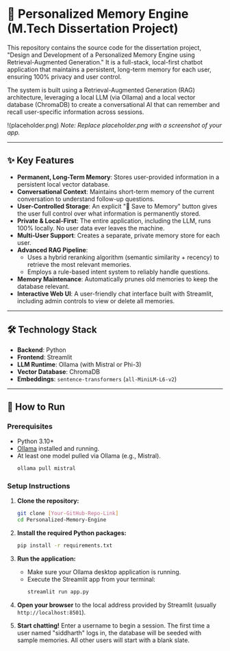 # 🧠 Personalized Memory Engine (M.Tech Dissertation Project)

This repository contains the source code for the dissertation project, "Design and Development of a Personalized Memory Engine using Retrieval-Augmented Generation." It is a full-stack, local-first chatbot application that maintains a persistent, long-term memory for each user, ensuring 100% privacy and user control.

The system is built using a Retrieval-Augmented Generation (RAG) architecture, leveraging a local LLM (via Ollama) and a local vector database (ChromaDB) to create a conversational AI that can remember and recall user-specific information across sessions.

!(placeholder.png) 
*Note: Replace placeholder.png with a screenshot of your app.*

---
## ✨ Key Features

* **Permanent, Long-Term Memory**: Stores user-provided information in a persistent local vector database.
* **Conversational Context**: Maintains short-term memory of the current conversation to understand follow-up questions.
* **User-Controlled Storage**: An explicit "💾 Save to Memory" button gives the user full control over what information is permanently stored.
* **Private & Local-First**: The entire application, including the LLM, runs 100% locally. No user data ever leaves the machine.
* **Multi-User Support**: Creates a separate, private memory store for each user.
* **Advanced RAG Pipeline**:
    * Uses a hybrid reranking algorithm (semantic similarity + recency) to retrieve the most relevant memories.
    * Employs a rule-based intent system to reliably handle questions.
* **Memory Maintenance**: Automatically prunes old memories to keep the database relevant.
* **Interactive Web UI**: A user-friendly chat interface built with Streamlit, including admin controls to view or delete all memories.

---
## 🛠️ Technology Stack

* **Backend**: Python
* **Frontend**: Streamlit
* **LLM Runtime**: Ollama (with Mistral or Phi-3)
* **Vector Database**: ChromaDB
* **Embeddings**: `sentence-transformers` (`all-MiniLM-L6-v2`)

---
## 🚀 How to Run

### **Prerequisites**
* Python 3.10+
* [Ollama](https://ollama.com/) installed and running.
* At least one model pulled via Ollama (e.g., Mistral).
    ```bash
    ollama pull mistral
    ```

### **Setup Instructions**

1.  **Clone the repository:**
    ```bash
    git clone [Your-GitHub-Repo-Link]
    cd Personalized-Memory-Engine
    ```

2.  **Install the required Python packages:**
    ```bash
    pip install -r requirements.txt
    ```

3.  **Run the application:**
    * Make sure your Ollama desktop application is running.
    * Execute the Streamlit app from your terminal:
        ```bash
        streamlit run app.py
        ```

4.  **Open your browser** to the local address provided by Streamlit (usually `http://localhost:8501`).

5.  **Start chatting!** Enter a username to begin a session. The first time a user named "siddharth" logs in, the database will be seeded with sample memories. All other users will start with a blank slate.
